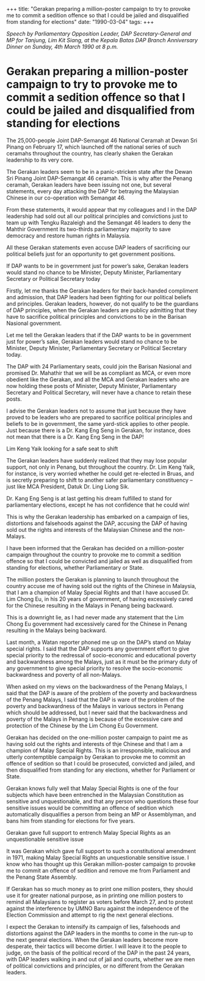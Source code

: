 +++ 
title: "Gerakan preparing a million-poster campaign to try to provoke me to commit a sedition offence so that I could be jailed and disqualified from standing for elections"
date: "1990-03-04"
tags:
+++

_Speech by Parliamentary Opposition Leader, DAP Secretary-General and MP for Tanjung, Lim Kit Siang, at the Kepala Batas DAP Branch Anniversary Dinner on Sunday, 4th March 1990 at 8 p.m._

# Gerakan preparing a million-poster campaign to try to provoke me to commit a sedition offence so that I could be jailed and disqualified from standing for elections

The 25,000-people Joint DAP-Semangat 46 National Ceramah at Dewan Sri Pinang on February 17, which launched off the national series of such ceramahs throughout the country, has clearly shaken the Gerakan leadership to its very core.</u>

The Gerakan leaders seem to be in a panic-stricken state after the Dewan Sri Pinang Joint DAP-Semangat 46 ceramah. This is why after the Penang ceramah, Gerakan leaders have been issuing not one, but several statements, every day attacking the DAP for betraying the Malaysian Chinese in our co-operation with Semangat 46.

From these statements, it would appear that my colleagues and I in the DAP leadership had sold out all our political principles and convictions just to team up with Tengku Razaleigh and the Semangat 46 leaders to deny the Mahthir Government its two-thirds parliamentary majority to save democracy and restore human rights in Malaysia.

All these Gerakan statements even accuse DAP leaders of sacrificing our political beliefs just for an opportunity to get government positions.

If DAP wants to be in government just for power’s sake, Gerakan leaders would stand no chance to be Minister, Deputy Minister, Parliamentary Secretary or Political Secretary today

Firstly, let me thanks the Gerakan leaders for their back-handed compliment and admission, that DAP leaders had been fighting for our political beliefs and principles. Gerakan leaders, however, do not qualify to be the guardians of DAP principles, when the Gerakan leaders are publicy admitting that they have to sacrifice political principles and convictions to be in the Barisan Nasional government.

Let me tell the Gerakan leaders that if the DAP wants to be in government just for power’s sake, Gerakan leaders would stand no chance to be Minister, Deputy Minister, Parliamentary Secretary or Political Secretary today.

The DAP with 24 Parliamentary seats, could join the Barisan Nasional and promised Dr. Mahathir that we will be as compliant as MCA, or even more obedient like the Gerakan, and all the MCA and Gerakan leaders who are now holding these posts of Minister, Deputy Minister, Parliamentary Secretary and Political Secretary, will never have a chance to retain these posts.

I advise the Gerakan leaders not to assume that just because they have proved to be leaders who are prepared to sacrifice political principles and beliefs to be in government, the same yard-stick applies to other people. Just because there is a Dr. Kang Eng Seng in Gerakan, for instance, does not mean that there is a Dr. Kang Eng Seng in the DAP!

Lim Keng Yaik looking for a safe seat to shift

The Gerakan leaders have suddenly realized that they may lose popular support, not only in Penang, but throughout the country. Dr. Lim Keng Yaik, for instance, is very worried whether he could get re-elected in Bruas, and is secretly preparing to shift to another safer parliamentary constituency – just like MCA President, Datuk Dr. Ling Liong Sik.

Dr. Kang Eng Seng is at last getting his dream fulfilled to stand for parliamentary elections, except he has not confidence that he could win!

This is why the Gerakan leadership has embarked on a campaign of lies, distortions and falsehoods against the DAP, accusing the DAP of having sold out the rights and interests of the Malaysian Chinese and the non-Malays.

I have been informed that the Gerakan has decided on a million-poster campaign throughout the country to provoke me to commit a sedition offence so that I could be convicted and jailed as well as disqualified from standing for elections, whether Parliamentary or State.

The million posters the Gerakan is planning to launch throughout the country accuse me of having sold out the rights of the Chinese in Malaysia, that I am a champion of Malay Special Rights and that I have accused Dr. Lim Chong Eu, in his 20 years of government, of having excessively cared for the Chinese resulting in the Malays in Penang being backward.

This is a downright lie, as I had never made any statement that the Lim Chong Eu government had excessively cared for the Chinese in Penang resulting in the Malays being backward.

Last month, a Watan reporter phoned me up on the DAP’s stand on Malay special rights. I said that the DAP supports any government effort to give special priority to the redressal of socio-economic and educational poverty and backwardness among the Malays, just as it must be the primary duty of any government to give special priority to resolve the socio-economic backwardness and poverty of all non-Malays.

When asked on my views on the backwardness of the Penang Malays, I said that the DAP is aware of the problem of the poverty and backwardness of the Penang Malays, I said that the DAP is ware of the problem of the poverty and backwardness of the Malays in various sectors in Penang which should be addressed, but I never said that the backwardness and poverty of the Malays in Penang is because of the excessive care and protection of the Chinese by the Lim Chong Eu Government.

Gerakan has decided on the one-million poster campaign to paint me as having sold out the rights and interests of thje Chinese and that I am a champion of Malay Special Rights. This is an irresponsible, malicious and utterly contemptible campaign by Gerakan to provoke me to commit an offence of sedition so that I could be prosecuted, convicted and jailed, and then disqualified from standing for any elections, whether for Parliament or State.

Gerakan knows fully well that Malay Special Rights is one of the four subjects which have been entrenched in the Malaysian Constitution as sensitive and unquestionable, and that any person who questions these four sensitive issues would be committing an offence of sedition which automatically disqualifies a person from being an MP or Assemblyman, and bans him from standing for elections for five years.

Gerakan gave full support to entrench Malay Special Rights as an unquestionable sensitive issue

It was Gerakan which gave full support to such a constitutional amendment in 1971, making Malay Special Rights an unquestionable sensitive issue. I know who has thought up this Gerakan million-poster campaign to provoke me to commit an offence of sedition and remove me from Parliament and the Penang State Assembly.

If Gerakan has so much money as to print one million posters, they should use it for greater national purpose, as in printing one million posters to remind all Malaysians to register as voters before March 27, and to protest against the interference by UMNO Baru against the independence of the Election Commission and attempt to rig the next general elections.

I expect the Gerakan to intensify its campaign of lies, falsehoods and distortions against the DAP leaders in the months to come in the run-up to the next general elections. When the Gerakan leaders become more desperate, their tactics will become dirtier. I will leave it to the people to judge, on the basis of the political record of the DAP in the past 24 years, with DAP leaders walking in and out of jail and courts, whether we are men of political convictions and principles, or no different from the Gerakan leaders.
 
